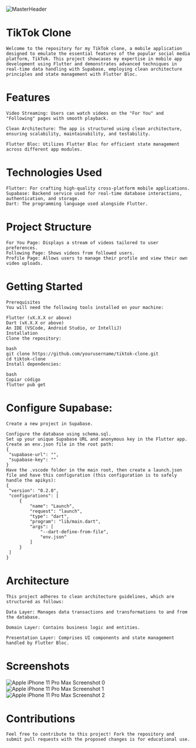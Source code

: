 ![MasterHeader](https://assets-global.website-files.com/6344c9cef89d6f2270a38908/6584ce50b417f2b4cfae947a_Mobile%20App%20Developer%20Stats%2C%20Trends%2C%20and%20Forecasts%20for%202024.webp)
# TikTok Clone
    Welcome to the repository for my TikTok clone, a mobile application designed to emulate the essential features of the popular social media platform, TikTok. This project showcases my expertise in mobile app development using Flutter and demonstrates advanced techniques in real-time data handling with Supabase, employing clean architecture principles and state management with Flutter Bloc.

# Features

    Video Streaming: Users can watch videos on the "For You" and "Following" pages with smooth playback.

    Clean Architecture: The app is structured using clean architecture, ensuring scalability, maintainability, and testability.

    Flutter Bloc: Utilizes Flutter Bloc for efficient state management across different app modules.

# Technologies Used
    Flutter: For crafting high-quality cross-platform mobile applications.
    Supabase: Backend service used for real-time database interactions, authentication, and storage.
    Dart: The programming language used alongside Flutter.
# Project Structure
    For You Page: Displays a stream of videos tailored to user preferences.
    Following Page: Shows videos from followed users.
    Profile Page: Allows users to manage their profile and view their own video uploads.

# Getting Started
    Prerequisites
    You will need the following tools installed on your machine:

    Flutter (vX.X.X or above)
    Dart (vX.X.X or above)
    An IDE (VSCode, Android Studio, or IntelliJ)
    Installation
    Clone the repository:

    bash
    git clone https://github.com/yourusername/tiktok-clone.git
    cd tiktok-clone
    Install dependencies:

    bash
    Copiar código
    flutter pub get

# Configure Supabase:

    Create a new project in Supabase.

    Configure the database using schema.sql.
    Set up your unique Supabase URL and anonymous key in the Flutter app.
    Create an env.json file in the root path:
    {
     "supabase-url": "",
     "supabase-key": ""
    }
    Have the .vscode folder in the main root, then create a launch.json file and have this configuration (this configuration is to safely handle the apikys):
    {
     "version": "0.2.0",
     "configurations": [
         {
             "name": "Launch",
             "request": "launch",
             "type": "dart",
             "program": "lib/main.dart",
             "args": [
                 "--dart-define-from-file",
                 "env.json"
             ]
         }
     ]
    }


# Architecture
    This project adheres to clean architecture guidelines, which are structured as follows:

    Data Layer: Manages data transactions and transformations to and from the database.

    Domain Layer: Contains business logic and entities.

    Presentation Layer: Comprises UI components and state management handled by Flutter Bloc.

# Screenshots
![Apple iPhone 11 Pro Max Screenshot 0](https://github.com/DevLuiscode/tiktokclone/assets/146896025/f3bde70e-17f1-4b4b-860d-7783a10ff887)
![Apple iPhone 11 Pro Max Screenshot 1](https://github.com/DevLuiscode/tiktokclone/assets/146896025/54b260e5-afc7-4450-8683-290fdcf22439)
![Apple iPhone 11 Pro Max Screenshot 2](https://github.com/DevLuiscode/tiktokclone/assets/146896025/e74495d2-78c0-443e-8057-3ebdc737f377)


# Contributions
    Feel free to contribute to this project! Fork the repository and submit pull requests with the proposed changes is for educational use.
